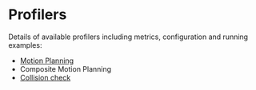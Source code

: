 # Profilers

Details of available profilers including metrics, configuration and running examples:
- [Motion Planning](./motion_planning.rst)
- Composite Motion Planning
- [Collision check](./collision_check.md)
